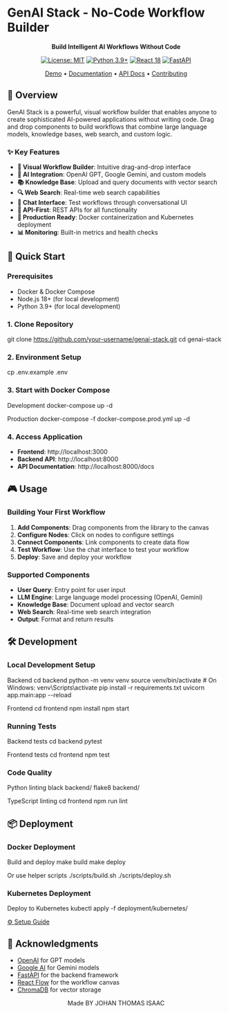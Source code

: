 # GenAI Stack - No-Code Workflow Builder

<div align="center">


**Build Intelligent AI Workflows Without Code**

[![License: MIT](https://img.shields.io/badge/License-MIT-yellow.svg)](https://opensource.org/licenses/MIT)
[![Python 3.9+](https://img.shields.io/badge/python-3.9+-blue.svg)](https://www.python.org/downloads/)
[![React 18](https://img.shields.io/badge/react-18.0+-blue.svg)](https://reactjs.org/)
[![FastAPI](https://img.shields.io/badge/FastAPI-0.104+-green.svg)](https://fastapi.tiangolo.com/)

[Demo](https://genai-stack-demo.herokuapp.com) • [Documentation](docs/) • [API Docs](https://api.genai-stack.com/docs) • [Contributing](#contributing)

</div>

## 🎯 Overview

GenAI Stack is a powerful, visual workflow builder that enables anyone to create sophisticated AI-powered applications without writing code. Drag and drop components to build workflows that combine large language models, knowledge bases, web search, and custom logic.

### ✨ Key Features

- **🎨 Visual Workflow Builder**: Intuitive drag-and-drop interface
- **🤖 AI Integration**: OpenAI GPT, Google Gemini, and custom models
- **📚 Knowledge Base**: Upload and query documents with vector search
- **🔍 Web Search**: Real-time web search capabilities
- **💬 Chat Interface**: Test workflows through conversational UI
- **🔗 API-First**: REST APIs for all functionality
- **🚀 Production Ready**: Docker containerization and Kubernetes deployment
- **📊 Monitoring**: Built-in metrics and health checks

## 🚀 Quick Start

### Prerequisites

- Docker & Docker Compose
- Node.js 18+ (for local development)
- Python 3.9+ (for local development)

### 1. Clone Repository
git clone https://github.com/your-username/genai-stack.git
cd genai-stack

### 2. Environment Setup
cp .env.example .env

### 3. Start with Docker Compose
Development
docker-compose up -d

Production
docker-compose -f docker-compose.prod.yml up -d

### 4. Access Application

- **Frontend**: http://localhost:3000
- **Backend API**: http://localhost:8000
- **API Documentation**: http://localhost:8000/docs


## 🎮 Usage

### Building Your First Workflow

1. **Add Components**: Drag components from the library to the canvas
2. **Configure Nodes**: Click on nodes to configure settings
3. **Connect Components**: Link components to create data flow
4. **Test Workflow**: Use the chat interface to test your workflow
5. **Deploy**: Save and deploy your workflow

### Supported Components

- **User Query**: Entry point for user input
- **LLM Engine**: Large language model processing (OpenAI, Gemini)
- **Knowledge Base**: Document upload and vector search
- **Web Search**: Real-time web search integration
- **Output**: Format and return results

## 🛠️ Development

### Local Development Setup
Backend
cd backend
python -m venv venv
source venv/bin/activate # On Windows: venv\Scripts\activate
pip install -r requirements.txt
uvicorn app.main:app --reload

Frontend
cd frontend
npm install
npm start

### Running Tests
Backend tests
cd backend
pytest

Frontend tests
cd frontend
npm test

### Code Quality
Python linting
black backend/
flake8 backend/

TypeScript linting
cd frontend
npm run lint


## 📦 Deployment

### Docker Deployment
Build and deploy
make build
make deploy

Or use helper scripts
./scripts/build.sh
./scripts/deploy.sh

### Kubernetes Deployment
Deploy to Kubernetes
kubectl apply -f deployment/kubernetes/


 [⚙️ Setup Guide](docs/setup-guide.md)


## 🙏 Acknowledgments

- [OpenAI](https://openai.com/) for GPT models
- [Google AI](https://ai.google/) for Gemini models
- [FastAPI](https://fastapi.tiangolo.com/) for the backend framework
- [React Flow](https://reactflow.dev/) for the workflow canvas
- [ChromaDB](https://www.trychroma.com/) for vector storage

<div align="center">
Made BY JOHAN THOMAS ISAAC
</div>



